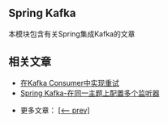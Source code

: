 ## Spring Kafka

本模块包含有关Spring集成Kafka的文章

## 相关文章

+ [在Kafka Consumer中实现重试](docs/在Kafka-Consumer中实现重试.md)
+ [Spring Kafka-在同一主题上配置多个监听器](docs/SpringKafka-在同一主题上配置多个监听器.md)

- 更多文章： [[<-- prev]](../spring-kafka-1/README.md)